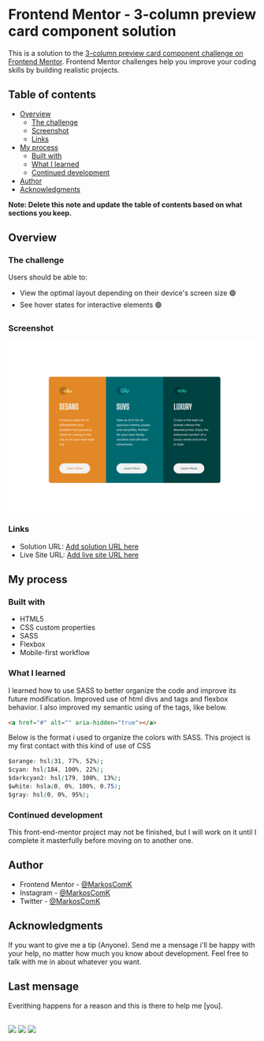 # Frontend Mentor - 3-column preview card component solution

This is a solution to the [3-column preview card component challenge on Frontend Mentor](https://www.frontendmentor.io/challenges/3column-preview-card-component-pH92eAR2-). Frontend Mentor challenges help you improve your coding skills by building realistic projects. 

## Table of contents

- [Overview](#overview)
  - [The challenge](#the-challenge)
  - [Screenshot](#screenshot)
  - [Links](#links)
- [My process](#my-process)
  - [Built with](#built-with)
  - [What I learned](#what-i-learned)
  - [Continued development](#continued-development)
- [Author](#author)
- [Acknowledgments](#acknowledgments)

**Note: Delete this note and update the table of contents based on what sections you keep.**

## Overview

### The challenge

Users should be able to:

- View the optimal layout depending on their device's screen size 🟢
- See hover states for interactive elements 🟢

### Screenshot

![Screenshot](./final-screenshot.png)


### Links

- Solution URL: [Add solution URL here](https://github.com/MarkosComK/front-end-mentor-solutions/tree/main/3-column-preview-card-component-main)
- Live Site URL: [Add live site URL here](https://markoscomk.github.io/front-end-mentor-solutions/3-column-preview-card-component-main/)

## My process

### Built with

- HTML5
- CSS custom properties
- SASS
- Flexbox
- Mobile-first workflow


### What I learned

I learned how to use SASS to better organize the code and improve its future modification. Improved use of html divs and tags and flexbox behavior. I also improved my semantic using of the tags, like below.

```html
<a href="#" alt="" aria-hidden="true"></a>
```

Below is the format i used to organize the colors with SASS. This project is my first contact with this kind of use of CSS


```css
$orange: hsl(31, 77%, 52%);
$cyan: hsl(184, 100%, 22%);
$darkcyan2: hsl(179, 100%, 13%);
$white: hsla(0, 0%, 100%, 0.75);
$gray: hsl(0, 0%, 95%);
```


### Continued development

This front-end-mentor project may not be finished, but I will work on it until I complete it masterfully before moving on to another one.


## Author

- Frontend Mentor - [@MarkosComK](https://www.frontendmentor.io/profile/MarkosComK)
- Instagram - [@MarkosComK](https://www.instagram.com/markoscomk/)
- Twitter - [@MarkosComK](https://twitter.com/markoscomk)


## Acknowledgments

If you want to give me a tip (Anyone). Send me a mensage i'll be happy with your help, no matter how much you know about development. Feel free to talk with me in about whatever you want. 

## Last mensage

Everithing happens for a reason and this is there to help me [you].

<br>

<div>
  <a href="https://instagram.com/MarkosComK" target="_blank"><img src="https://img.shields.io/badge/-Instagram-%234e2d23?style=for-the-badge&logo=instagram&logoColor=white" target="_blank" ></a>
  <a href="https://twitter.com/markoscomk" target="_blank"><img src="https://img.shields.io/badge/Twitter-1DA1F2?style=for-the-badge&logo=twitter&logoColor=white" target="_blank" ></a>
 <a href = "mailto:markoscomks@gmail.com"><img src="https://img.shields.io/badge/-Gmail-%23333?style=for-the-badge&logo=gmail&logoColor=white" target="_blank" ></a>
</div>

<br>